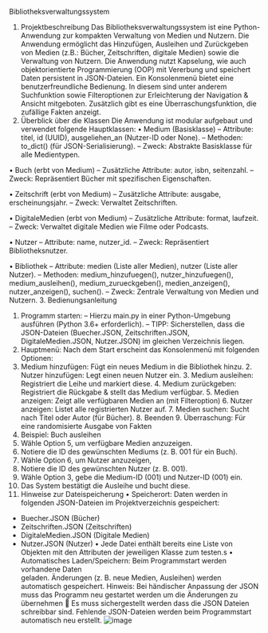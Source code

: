 Bibliotheksverwaltungssystem


1. Projektbeschreibung
Das Bibliotheksverwaltungssystem ist eine Python-Anwendung zur kompakten Verwaltung von Medien und Nutzern. Die Anwendung ermöglicht das Hinzufügen, Ausleihen und Zurückgeben von Medien (z.B.: Bücher, Zeitschriften, digitale Medien) sowie die Verwaltung von Nutzern.
Die Anwendung nutzt Kapselung, wie auch objektorientierte Programmierung (OOP) mit Vererbung und speichert Daten persistent in JSON-Dateien. Ein Konsolenmenü bietet eine benutzerfreundliche Bedienung. In diesem sind unter anderem Suchfunktion sowie Filteroptionen zur Erleichterung der Navigation & Ansicht mitgeboten. Zusätzlich gibt es eine Überraschungsfunktion, die zufällige Fakten anzeigt.
2. Überblick über die Klassen
Die Anwendung ist modular aufgebaut und verwendet folgende Hauptklassen:
• Medium (Basisklasse)
–	Attribute: titel, id (UUID), ausgeliehen_an (Nutzer-ID oder None).
–	Methoden: to_dict() (für JSON-Serialisierung).
–	Zweck: Abstrakte Basisklasse für alle Medientypen.

• Buch (erbt von Medium)
–	Zusätzliche Attribute: autor, isbn, seitenzahl.
–	Zweck: Repräsentiert Bücher mit spezifischen Eigenschaften.

• Zeitschrift (erbt von Medium)
–	Zusätzliche Attribute: ausgabe, erscheinungsjahr.
–	Zweck: Verwaltet Zeitschriften.

• DigitaleMedien (erbt von Medium)
–	Zusätzliche Attribute: format, laufzeit.
–	Zweck: Verwaltet digitale Medien wie Filme oder Podcasts.

• Nutzer
–	Attribute: name, nutzer_id.
–	Zweck: Repräsentiert Bibliotheksnutzer.

• Bibliothek
–	Attribute: medien (Liste aller Medien), nutzer (Liste aller Nutzer).
–	Methoden: medium_hinzufuegen(), nutzer_hinzufuegen(), medium_ausleihen(), medium_zurueckgeben(), medien_anzeigen(), nutzer_anzeigen(), suchen().
–	Zweck: Zentrale Verwaltung von Medien und Nutzern.
3. Bedienungsanleitung
1. Programm starten:
– Hierzu  main.py in einer Python-Umgebung ausführen (Python 3.6+ erforderlich).
– TIPP: Sicherstellen, dass die JSON-Dateien (Buecher.JSON, Zeitschriften.JSON, DigitaleMedien.JSON, Nutzer.JSON) im gleichen Verzeichnis liegen.
2. Hauptmenü:
Nach dem Start erscheint das Konsolenmenü mit folgenden Optionen:
1.	Medium hinzufügen: Fügt ein neues Medium in die Bibliothek hinzu.
       2. Nutzer hinzufügen: Legt einen neuen Nutzer ein.
       3. Medium ausleihen: Registriert die Leihe und markiert diese.
       4. Medium zurückgeben: Registriert die Rückgabe & stellt das Medium verfügbar.
       5. Medien anzeigen: Zeigt alle verfügbaren Medien an (mit Filteroption)
       6. Nutzer anzeigen: Listet alle registrierten Nutzer auf.
       7. Medien suchen: Sucht nach Titel oder Autor (für Bücher).
       8. Beenden
       9. Überraschung: Für eine randomisierte Ausgabe von Fakten
3. Beispiel: Buch ausleihen
1. Wähle Option 5, um verfügbare Medien anzuzeigen.
2. Notiere die ID des gewünschten Mediums (z. B. 001 für ein Buch).
3. Wähle Option 6, um Nutzer anzuzeigen, 
4. Notiere die ID des gewünschten Nutzer (z. B. 001).
5. Wähle Option 3, gebe die Medium-ID (001) und Nutzer-ID (001) ein.
6. Das System bestätigt die Ausleihe und bucht diese.
4. Hinweise zur Dateispeicherung
• Speicherort: Daten werden in folgenden JSON-Dateien im Projektverzeichnis gespeichert:
-	Buecher.JSON (Bücher)
-	Zeitschriften.JSON (Zeitschriften)
-	DigitaleMedien.JSON (Digitale Medien)
-	Nutzer.JSON (Nutzer)
• Jede Datei enthält bereits eine Liste von Objekten mit den Attributen der jeweiligen 
   Klasse zum testen.s
• Automatisches Laden/Speichern: Beim Programmstart werden vorhandene Daten    
   geladen. Änderungen (z. B. neue Medien, Ausleihen) werden automatisch gespeichert.
   Hinweis: Bei händischer Anpassung der JSON muss das Programm neu gestartet werden um 
  die Änderungen zu übernehmen 
	Es muss sichergestellt werden dass die JSON Dateien schreibbar sind. Fehlende JSON-Dateien werden beim Programmstart automatisch neu erstellt.
![image](https://github.com/user-attachments/assets/9d19b0e5-104c-4981-a50b-1341e3c947a5)
